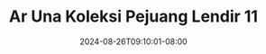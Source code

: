 --- 
title: "Ar Una  Koleksi Pejuang Lendir 11"
description: "streaming  video bokep Ar Una  Koleksi Pejuang Lendir 11 yandex    "
date: 2024-08-26T09:10:01-08:00
file_code: "7xrd93g0fvb0"
draft: false
cover: "3rlv7696gt6gx81n.jpg"
tags: ["Una", "Koleksi", "Pejuang", "Lendir", "bokep-indo", "bokep-viral", "bokep-ig"]
length: 57
fld_id: "1235331"
foldername: "Ar una"
categories: ["Ar una"]
views: 74
---
